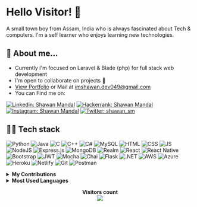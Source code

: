  # Hello Visitor! :wave:
A small town boy from Assam, India who is always fascinated about Tech & computers.  I'm a self learner who enjoys learning new technologies.  
 
 ## 💁 About me...
* Currently I'm focused on Laravel & Blade (php) for full stack web development
* I'm open to collaborate on projects :open_hands:
* <a href="https://imshawan.netlify.app/">View Portfolio</a> or Mail at <a href="mailto:imshawan.dev@gmail.com">imshawan.dev049@gmail.com</a>
* You can Find me on:

[![Linkedin: Shawan Mandal](https://img.shields.io/badge/-Shawan%20Mandal-blue?style=flat-square&logo=Linkedin&logoColor=white&link=https://www.linkedin.com/in/shawan-mandal)](https://www.linkedin.com/in/shawan-mandal)
[![Hackerrank: Shawan Mandal](https://img.shields.io/badge/-Shawan%20Mandal-brightgreen?style=flat-square&logo=Hackerrank&logoColor=white&link=https://www.hackerrank.com/shawan_sm)](https://www.hackerrank.com/shawan_sm)
[![Instagram: Shawan Mandal](https://img.shields.io/badge/-Shawan%20Mandal-red?style=flat-square&logo=Instagram&logoColor=white&link=https://www.instagram.com/shawan_sm)](https://www.instagram.com/shawan_sm)
[![Twitter: shawan_sm](https://img.shields.io/twitter/follow/shawan_sm?style=social)](https://twitter.com/shawan_sm)


## 🧑‍💻 Tech stack

<p>
  <img alt="Python" src="https://img.shields.io/badge/Python-%233776AB.svg?&style=for-the-badge&logo=python&logoColor=white"/>
  <img alt="Java" src="https://img.shields.io/badge/Java-ED8B00?style=for-the-badge&logo=java&logoColor=white"/>
 <img alt="C" src="https://img.shields.io/badge/C-00599C?style=for-the-badge&logo=c&logoColor=white"/>
  <img alt="C++" src="https://img.shields.io/badge/C++-%2300599C.svg?&style=for-the-badge&logo=c%2B%2B&logoColor=white"/>
  <img alt="C#" src="https://img.shields.io/badge/C%23-239120?style=for-the-badge&logo=c-sharp&logoColor=white"/>
 <img alt="MySQL" src="https://img.shields.io/badge/MySQL-00000F?style=for-the-badge&logo=mysql&logoColor=white"/>
 <img alt="HTML" src="https://img.shields.io/badge/HTML5-E34F26?style=for-the-badge&logo=html5&logoColor=white"/>
  <img alt="CSS" src="https://img.shields.io/badge/CSS-%231572B6.svg?&style=for-the-badge&logo=css3&logoColor=white"/>
  <img alt="JS" src ="https://img.shields.io/badge/Javascript-%23F7DF1E.svg?&style=for-the-badge&logo=javascript&logoColor=black"/>
  <img alt="NodeJS" src="https://img.shields.io/badge/Node%20JS-%23339933.svg?&style=for-the-badge&logo=node.js&logoColor=white"/>
 <img alt="Express.js" src="https://img.shields.io/badge/Express.js-404D59?style=for-the-badge"/>
 <img alt="MongoDB" src="https://img.shields.io/badge/MongoDB-4EA94B?style=for-the-badge&logo=mongodb&logoColor=white"/>
 <img alt="Realm" src="https://img.shields.io/badge/Realm-39477F?style=for-the-badge&logo=realm&logoColor=white"/>
  <img alt="React" src="https://img.shields.io/badge/React-20232A?style=for-the-badge&logo=react&logoColor=61DAFB"/>
  <img alt="React Native" src="https://img.shields.io/badge/react_native-%2320232a.svg?style=for-the-badge&logo=react&logoColor=%2361DAFB"/>
  <img alt="Bootstrap" src="https://img.shields.io/badge/Bootstrap-563D7C?style=for-the-badge&logo=bootstrap&logoColor=white"/>
 <img alt="JWT" src="https://img.shields.io/badge/JWT-000000?style=for-the-badge&logo=JSON%20web%20tokens&logoColor=white"/>
 <img alt="Mocha" src="https://img.shields.io/badge/Mocha-8D6748?style=for-the-badge&logo=Mocha&logoColor=white"/>
 <img alt="Chai" src="https://img.shields.io/badge/chai-A30701?style=for-the-badge&logo=chai&logoColor=whitee"/>
 <img alt="Flask" src="https://img.shields.io/badge/Flask-000000?style=for-the-badge&logo=flask&logoColor=white"/>
 <img alt=".NET" src="https://img.shields.io/badge/.NET-5C2D91?style=for-the-badge&logo=.net&logoColor=white"/>
  <img alt="AWS" src="https://img.shields.io/badge/Amazon_AWS-232F3E?style=for-the-badge&logo=amazon-aws&logoColor=white"/>
  <img alt="Azure" src="https://img.shields.io/badge/Microsoft%20Azure-%230078D4?style=for-the-badge&logo=microsoftazure&logoColor=white"/>
 <img alt="Heroku" src="https://img.shields.io/badge/Heroku-430098?style=for-the-badge&logo=heroku&logoColor=white"/>
 <img alt="Netlify" src="https://img.shields.io/badge/Netlify-00C7B7?style=for-the-badge&logo=netlify&logoColor=white"/>
  <img alt="Git" src="https://img.shields.io/badge/Git-%23F05032.svg?&style=for-the-badge&logo=git&logoColor=white"/>
  <img alt="Postman" src="https://img.shields.io/badge/Postman-FF6C37?style=for-the-badge&logo=Postman&logoColor=white"/>
 </p>
 
<details>
  <summary><b> My Contributions</b></summary>
    <br/>
    <div><img src="https://activity-graph.herokuapp.com/graph?username=imshawan&custom_title=imshawan's%20%20contribution%20&theme=react-dark&area=true&hide_border=true" width="100%"/></div>
</details>

<details>
  <summary><b> Most Used Languages</b></summary>
    <br/>
    <div><img src="https://github-readme-stats.vercel.app/api/top-langs/?username=imshawan&theme=blue-green"/></div>
</details>
 
<p align="center"> 
  <b>Visitors count</b><br>
  <img src="https://profile-counter.glitch.me/imshawan/count.svg">
</p>
<!--
<p align="center">
<img src="https://github-readme-streak-stats.herokuapp.com/?user=imshawan" alt="Shawan Mandal"/>
 </p>
-->

